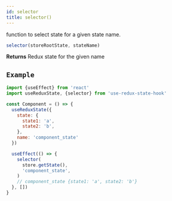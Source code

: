 ```yaml
---
id: selector
title: selector()
---
```


function to select state for a given state name.
```js
selector(storeRootState, stateName)
```

**Returns** Redux state for the given name

## `Example`

```jsx
import {useEffect} from 'react'
import useReduxState, {selector} from 'use-redux-state-hook'

const Component = () => {
  useReduxState({
    state: {
      state1: 'a',
      state2: 'b',
    },
    name: 'component_state'
  })

  useEffect(() => {
    selector(
      store.getState(),
      'component_state',
    )
    // component_state {state1: 'a', state2: 'b'}
  }, [])
}
```
